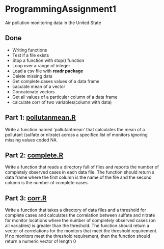 # ProgrammingAssignment1
Air pollution monitoring data in the United State

## Done
- Writing functions
- Test if a file exists
- Stop a function with stop() function
- Loop over a range of integer
- Load a csv file with **readr package**
- Delete missing data
- Get complete.cases values of a data frame
- caculate mean of a vector
- Concatenate vectors
- Get all values of a particular column of a data frame
- calculate corr of two variables(column with data)


## Part 1: [pollutanmean.R](https://github.com/dassiorleando/ProgrammingAssignment1/blob/master/pollutanmean.R)
Write a function named 'pollutantmean' that calculates the mean of a pollutant (sulfate or nitrate) across a specified list of monitors ignoring missing values coded NA.

## Part 2: [complete.R](https://github.com/dassiorleando/ProgrammingAssignment1/blob/master/complete.R)
Write a function that reads a directory full of files and reports the number of completely observed cases in each data file. The function should return a data frame where the first column is the name of the file and the second column is the number of complete cases.

## Part 3: [corr.R](https://github.com/dassiorleando/ProgrammingAssignment1/blob/master/corr.R)
Write a function that takes a directory of data files and a threshold for complete cases and calculates the correlation between sulfate and nitrate for monitor locations where the number of completely observed cases (on all variables) is greater than the threshold. The function should return a vector of correlations for the monitors that meet the threshold requirement. If no monitors meet the threshold requirement, then the function should return a numeric vector of length 0